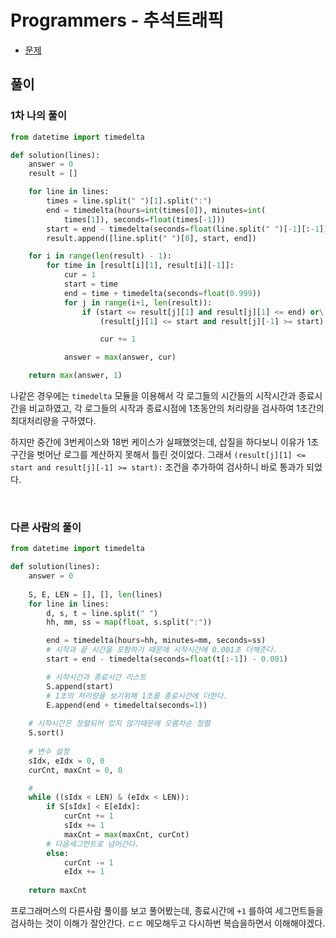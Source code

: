 # Programmers - 추석트래픽

- [문제](https://programmers.co.kr/learn/courses/30/lessons/17676)

## 풀이

### 1차 나의 풀이

```python
from datetime import timedelta

def solution(lines):
    answer = 0
    result = []

    for line in lines:
        times = line.split(" ")[1].split(":")
        end = timedelta(hours=int(times[0]), minutes=int(
            times[1]), seconds=float(times[-1]))
        start = end - timedelta(seconds=float(line.split(" ")[-1][:-1]) - 0.001)
        result.append([line.split(" ")[0], start, end])

    for i in range(len(result) - 1):
        for time in [result[i][1], result[i][-1]]:
            cur = 1
            start = time
            end = time + timedelta(seconds=float(0.999))
            for j in range(i+1, len(result)):
                if (start <= result[j][1] and result[j][1] <= end) or\
                    (result[j][1] <= start and result[j][-1] >= start):

                    cur += 1

            answer = max(answer, cur)

    return max(answer, 1)
```

나같은 경우에는 `timedelta` 모듈을 이용해서 각 로그들의 시간들의 시작시간과 종료시간을 비교하였고,
각 로그들의 시작과 종료시점에 1초동안의 처리량을 검사하여 1초간의 최대처리량을 구하였다. 

하지만 중간에 3번케이스와 18번 케이스가 실패했엇는데, 삽질을 하다보니 이유가 1초구간을 벗어난 로그를
계산하지 못해서 틀린 것이었다. 그래서 `(result[j][1] <= start and result[j][-1] >= start):`
조건을 추가하여 검사하니 바로 통과가 되었다.


<br>

### 다른 사람의 풀이

```python
from datetime import timedelta

def solution(lines):
    answer = 0
    
    S, E, LEN = [], [], len(lines)
    for line in lines:
        d, s, t = line.split(" ")
        hh, mm, ss = map(float, s.split(":"))

        end = timedelta(hours=hh, minutes=mm, seconds=ss)
        # 시작과 끝 시간을 포함하기 때문에 시작시간에 0.001초 더해준다.
        start = end - timedelta(seconds=float(t[:-1]) - 0.001)

        # 시작시간과 종료시간 리스트
        S.append(start)
        # 1초의 처리량을 보기위해 1초를 종료시간에 더한다.
        E.append(end + timedelta(seconds=1))
        
    # 시작시간은 정렬되어 있지 않기때문에 오름차순 정렬
    S.sort()
    
    # 변수 설정
    sIdx, eIdx = 0, 0
    curCnt, maxCnt = 0, 0

    # 
    while ((sIdx < LEN) & (eIdx < LEN)):
        if S[sIdx] < E[eIdx]:
            curCnt += 1
            sIdx += 1
            maxCnt = max(maxCnt, curCnt)
        # 다음세그먼트로 넘어간다.
        else:
            curCnt -= 1
            eIdx += 1
    
    return maxCnt
```

프로그래머스의 다른사람 풀이를 보고 풀어봤는데, 종료시간에 `+1` 를하여 세그먼트들을 검사하는 것이 이해가 잘안간다. ㄷㄷ
메모해두고 다시하번 복습을하면서 이해해야겠다.